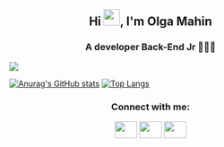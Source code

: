 <h2 align="center">Hi <img src="https://github.com/TheDudeThatCode/TheDudeThatCode/blob/master/Assets/Hi.gif" width="29px">, I'm Olga Mahin</h2>
<h3 align="center">A developer Back-End Jr 🌱💪🏼 </h3

![](https://revistapesquisa.fapesp.br/wp-content/uploads/2019/05/094-098_Carreiras_279-0-1140px-abre.jpg")
  
<p align="center"> 
  
[![Anurag's GitHub stats](https://github-readme-stats.vercel.app/api?username=omahin&show_icons=true&theme=graywhite&hide=issues,contribs)](https://github.com/omahin/github-readme-stats)
[![Top Langs](https://github-readme-stats.vercel.app/api/top-langs/?username=omahin&layout=compact&theme=graywhite)](https://github.com/omahin/github-readme-stats)

</p>
<h3 align="center">Connect with me:</h3>
<p align="center">
<a href="olga.mahin@gmail.com" target="blank"><img align="center" src="https://cdn.jsdelivr.net/npm/simple-icons@3.0.1/icons/gmail.svg" alt="" height="30" width="40"/></a>
<a href="https://www.linkedin.com/in/omahin/" target="blank"><img align="center" src="https://cdn.jsdelivr.net/npm/simple-icons@3.0.1/icons/linkedin.svg" alt="" height="30" width="40" /></a>
<a href="https://github.com/omahin" target="blank"><img align="center" src="https://cdn.jsdelivr.net/npm/simple-icons@3.0.1/icons/github.svg" alt="" height="30" width="40" /></a>
</p>


<!--
**omahin/omahin** is a ✨ _special_ ✨ repository because its `README.md` (this file) appears on your GitHub profile.

Here are some ideas to get you started:

- 🔭 I’m currently working on ...
- 🌱 I’m currently learning ...
- 👯 I’m looking to collaborate on ...
- 🤔 I’m looking for help with ...
- 💬 Ask me about ...
- 📫 How to reach me: ...
- 😄 Pronouns: ...
- ⚡ Fun fact: ...
-->
